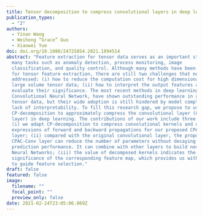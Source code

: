 ```yaml
---
title: Tensor decomposition to compress convolutional layers in deep learning
publication_types:
  - "2"
authors:
  - Yinan Wang
  - Weihong “Grace” Guo
  - Xiaowei Yue
doi: doi.org/10.1080/24725854.2021.1894514
abstract: "Feature extraction for tensor data serves as an important step in
  many tasks such as anomaly detection, process monitoring, image
  classification, and quality control. Although many methods have been proposed
  for tensor feature extraction, there are still two challenges that need to be
  addressed: (i) how to reduce the computation cost for high dimensional and
  large volume tensor data; (ii) how to interpret the output features and
  evaluate their significance. The most recent methods in deep learning, such as
  Convolutional Neural Network, have shown outstanding performance in analyzing
  tensor data, but their wide adoption is still hindered by model complexity and
  lack of interpretability. To fill this research gap, we propose to use
  CP-decomposition to approximately compress the convolutional layer (CPAC-Conv
  layer) in deep learning. The contributions of our work include three aspects:
  (i) we adapt CP-decomposition to compress convolutional kernels and derive the
  expressions of forward and backward propagations for our proposed CPAC-Conv
  layer; (ii) compared with the original convolutional layer, the proposed
  CPAC-Conv layer can reduce the number of parameters without decaying
  prediction performance. It can combine with other layers to build novel Deep
  Neural Networks; (iii) the value of decomposed kernels indicates the
  significance of the corresponding feature map, which provides us with insights
  to guide feature selection."
draft: false
featured: false
image:
  filename: ""
  focal_point: ""
  preview_only: false
date: 2021-02-24T23:05:06.069Z
---
```

